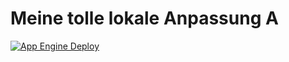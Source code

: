 # Meine tolle lokale Anpassung A

[![App Engine Deploy](https://github.com/senacor-moderne-sw-entwicklung/service-a/actions/workflows/app-engine-deploy.yml/badge.svg)](https://github.com/senacor-moderne-sw-entwicklung/service-a/actions/workflows/app-engine-deploy.yml)
